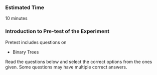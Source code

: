 ### Estimated Time

10 minutes

### Introduction to Pre-test of the Experiment

Pretest includes questions on

   - Binary Trees

Read the questions below and select the correct options from the ones given. Some questions may have multiple correct answers. 
